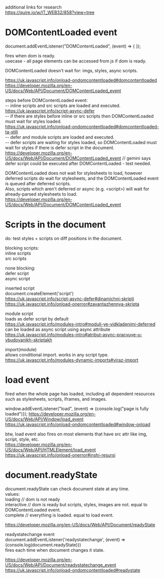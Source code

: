 additional links for research  
https://quire.io/w/IT_WEB32/858?view=tree

# DOMContentLoaded event
document.addEventListener("DOMContentLoaded", (event) => { });  

fires when dom is ready.  
usecase - all page elements can be accessed from js if dom is ready.  

DOMContentLoaded doesn't wait for: imgs, styles, async scripts.  

https://uk.javascript.info/onload-ondomcontentloaded#domcontentloaded  
https://developer.mozilla.org/en-US/docs/Web/API/Document/DOMContentLoaded_event    

steps before DOMContentLoaded event:  
-- inline scripts and src scripts are loaded and executed.  
https://uk.javascript.info/script-async-defer  
-- if there are styles before inline or src scripts then DOMContentLoaded must wait for styles loaded.  
https://uk.javascript.info/onload-ondomcontentloaded#domcontentloaded-ta-stili  
-- defer and module scripts are loaded and executed.  
-- defer scripts are waiting for styles loaded, so DOMContentLoaded must wait for styles if there is defer script in the document.  
https://developer.mozilla.org/en-US/docs/Web/API/Document/DOMContentLoaded_event
// gemini says defer script could be executed after DOMContentLoaded - test needed.

DOMContentLoaded does not wait for stylesheets to load, however deferred scripts do wait for stylesheets, and the DOMContentLoaded event is queued after deferred scripts.  
Also, scripts which aren't deferred or async (e.g. \<script>) will wait for already-parsed stylesheets to load.  
https://developer.mozilla.org/en-US/docs/Web/API/Document/DOMContentLoaded_event


# Scripts in the document
do: test styles + scripts on diff positions in the document.

blocking scripts:  
inline scripts  
src scripts  

none blocking:  
defer script  
async script  

inserted script  
document.createElement('script')  
https://uk.javascript.info/script-async-defer#dinamichni-skripti  
https://uk.javascript.info/onload-onerror#zavantazhennya-skripta  

module script  
loads as defer script by default  
https://uk.javascript.info/modules-intro#moduli-ye-vidkladenimi-deferred  
can be loaded as async script using async attribute  
https://uk.javascript.info/modules-intro#atribut-async-pracyuye-u-vbudovanikh-skriptakh  

import(module)  
allows conditional import. works in any script type.  
https://uk.javascript.info/modules-dynamic-imports#viraz-import  


# load event
fired when the whole page has loaded, including all dependent resources such as stylesheets, scripts, iframes, and images.

window.addEventListener("load", (event) => {console.log("page is fully loaded")});
https://developer.mozilla.org/en-US/docs/Web/API/Window/load_event  
https://uk.javascript.info/onload-ondomcontentloaded#window-onload

btw, load event also fires on most elements that have src attr like img, script, style, etc.  
https://developer.mozilla.org/en-US/docs/Web/API/HTMLElement/load_event  
https://uk.javascript.info/onload-onerror#inshi-resursi  


# document.readyState
document.readyState can check document state at any time.  
values:  
loading // dom is not ready  
interactive // dom is ready but scripts, styles, images are not. equal to DOMContentLoaded event.  
complete // everything is loaded. equal to load event.  


https://developer.mozilla.org/en-US/docs/Web/API/Document/readyState

readystatechange event  
document.addEventListener('readystatechange', (event) => {console.log(document.readyState)})  
fires each time when document changes it state.

https://developer.mozilla.org/en-US/docs/Web/API/Document/readystatechange_event  
https://uk.javascript.info/onload-ondomcontentloaded#readystate  
